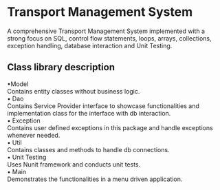 
# Transport Management System

A comprehensive Transport Management System implemented with a strong focus on SQL, control flow statements, loops, arrays, collections, exception handling, database interaction and Unit 
Testing.


## Class library description

•Model   
 Contains entity classes without business logic.  
• Dao   
Contains Service Provider interface to showcase functionalities and implementation class for the interface with db interaction.  
• Exception  
Contains user defined exceptions in this package and handle exceptions whenever needed.   
• Util  
Contains classes and methods to handle db connections.  
• Unit Testing  
Uses Nunit framework and conducts unit tests.  
• Main  
Demonstrates the functionalities in a menu driven application.
